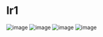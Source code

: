 # lr1
![image](https://github.com/didgreen/lr1/assets/109151881/d28c9c7f-46e4-45f1-8d3c-90a934ab9fea)
![image](https://github.com/didgreen/lr1/assets/109151881/97fd8a54-00d2-48cc-bff4-cb8fca8e15cb)
![image](https://github.com/didgreen/lr1/assets/109151881/68d2f3cc-22b9-4c89-95c3-25093101111e)
![image](https://github.com/didgreen/lr1/assets/109151881/5a3829e8-1807-4a99-84f8-c522320690a1)
